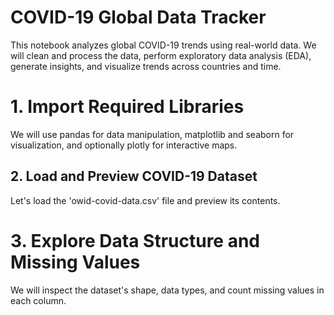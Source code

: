 # COVID-19 Global Data Tracker

This notebook analyzes global COVID-19 trends using real-world data. We will clean and process the data, perform exploratory data analysis (EDA), generate insights, and visualize trends across countries and time.

# 1. Import Required Libraries

We will use pandas for data manipulation, matplotlib and seaborn for visualization, and optionally plotly for interactive maps.

## 2. Load and Preview COVID-19 Dataset

Let's load the 'owid-covid-data.csv' file and preview its contents.

# 3. Explore Data Structure and Missing Values

We will inspect the dataset's shape, data types, and count missing values in each column.
